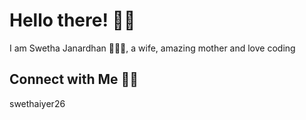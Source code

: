 
# Hello there! 👋🏻

I am Swetha Janardhan 🙋🏻‍♂️, a wife, amazing mother and love coding



## Connect with Me 🤝🏻
swethaiyer26  
